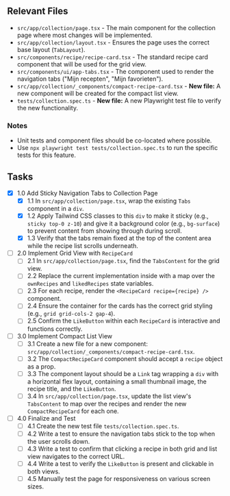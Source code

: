 ## Relevant Files

- `src/app/collection/page.tsx` - The main component for the collection page where most changes will be implemented.
- `src/app/collection/layout.tsx` - Ensures the page uses the correct base layout (`TabLayout`).
- `src/components/recipe/recipe-card.tsx` - The standard recipe card component that will be used for the grid view.
- `src/components/ui/app-tabs.tsx` - The component used to render the navigation tabs ("Mijn recepten", "Mijn favorieten").
- `src/app/collection/_components/compact-recipe-card.tsx` - **New file:** A new component will be created for the compact list view.
- `tests/collection.spec.ts` - **New file:** A new Playwright test file to verify the new functionality.

### Notes

- Unit tests and component files should be co-located where possible.
- Use `npx playwright test tests/collection.spec.ts` to run the specific tests for this feature.

## Tasks

- [x] 1.0 Add Sticky Navigation Tabs to Collection Page
    - [x] 1.1 In `src/app/collection/page.tsx`, wrap the existing `Tabs` component in a `div`.
    - [x] 1.2 Apply Tailwind CSS classes to this `div` to make it sticky (e.g., `sticky top-0 z-10`) and give it a background color (e.g., `bg-surface`) to prevent content from showing through during scroll.
    - [x] 1.3 Verify that the tabs remain fixed at the top of the content area while the recipe list scrolls underneath.

- [ ] 2.0 Implement Grid View with `RecipeCard`
    - [ ] 2.1 In `src/app/collection/page.tsx`, find the `TabsContent` for the grid view.
    - [ ] 2.2 Replace the current implementation inside with a map over the `ownRecipes` and `likedRecipes` state variables.
    - [ ] 2.3 For each recipe, render the `<RecipeCard recipe={recipe} />` component.
    - [ ] 2.4 Ensure the container for the cards has the correct grid styling (e.g., `grid grid-cols-2 gap-4`).
    - [ ] 2.5 Confirm the `LikeButton` within each `RecipeCard` is interactive and functions correctly.

- [ ] 3.0 Implement Compact List View
    - [ ] 3.1 Create a new file for a new component: `src/app/collection/_components/compact-recipe-card.tsx`.
    - [ ] 3.2 The `CompactRecipeCard` component should accept a `recipe` object as a prop.
    - [ ] 3.3 The component layout should be a `Link` tag wrapping a `div` with a horizontal flex layout, containing a small thumbnail image, the recipe title, and the `LikeButton`.
    - [ ] 3.4 In `src/app/collection/page.tsx`, update the list view's `TabsContent` to map over the recipes and render the new `CompactRecipeCard` for each one.

- [ ] 4.0 Finalize and Test
    - [ ] 4.1 Create the new test file `tests/collection.spec.ts`.
    - [ ] 4.2 Write a test to ensure the navigation tabs stick to the top when the user scrolls down.
    - [ ] 4.3 Write a test to confirm that clicking a recipe in both grid and list view navigates to the correct URL.
    - [ ] 4.4 Write a test to verify the `LikeButton` is present and clickable in both views.
    - [ ] 4.5 Manually test the page for responsiveness on various screen sizes.
